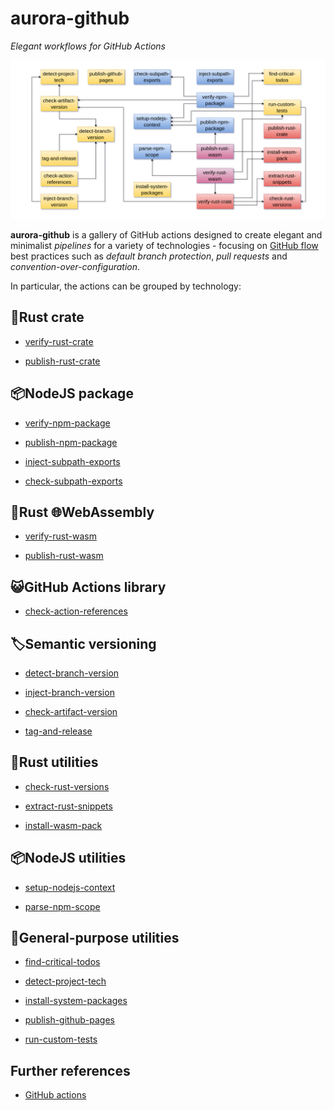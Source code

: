 # aurora-github

_Elegant workflows for GitHub Actions_

![Schema](docs/schema.png)

**aurora-github** is a gallery of GitHub actions designed to create elegant and minimalist _pipelines_ for a variety of technologies - focusing on [GitHub flow](https://docs.github.com/en/get-started/using-github/github-flow) best practices such as _default branch protection_, _pull requests_ and _convention-over-configuration_.

In particular, the actions can be grouped by technology:

## 🦀Rust crate

- [verify-rust-crate](./actions/verify-rust-crate/README.md)

- [publish-rust-crate](./actions/publish-rust-crate/README.md)

## 📦NodeJS package

- [verify-npm-package](./actions/verify-npm-package/README.md)

- [publish-npm-package](./actions/publish-npm-package/README.md)

- [inject-subpath-exports](./actions/inject-subpath-exports/README.md)

- [check-subpath-exports](./actions/check-subpath-exports/README.md)

## 🦀Rust 🌐WebAssembly

- [verify-rust-wasm](./actions/verify-rust-wasm/README.md)

- [publish-rust-wasm](./actions/publish-rust-wasm/README.md)

## 😺GitHub Actions library

- [check-action-references](./actions/check-action-references/README.md)

## 🏷️Semantic versioning

- [detect-branch-version](./actions/detect-branch-version/README.md)

- [inject-branch-version](./actions/inject-branch-version/README.md)

- [check-artifact-version](./actions/check-artifact-version/README.md)

- [tag-and-release](./actions/tag-and-release/README.md)

## 🦀Rust utilities

- [check-rust-versions](./actions/check-rust-versions/README.md)

- [extract-rust-snippets](./actions/extract-rust-snippets/README.md)

- [install-wasm-pack](./actions/install-wasm-pack/README.md)

## 📦NodeJS utilities

- [setup-nodejs-context](./actions/setup-nodejs-context/README.md)

- [parse-npm-scope](./actions/parse-npm-scope/README.md)

## 🧰General-purpose utilities

- [find-critical-todos](./actions/find-critical-todos/README.md)

- [detect-project-tech](./actions/detect-project-tech/README.md)

- [install-system-packages](./actions/install-system-packages/README.md)

- [publish-github-pages](./actions/publish-github-pages/README.md)

- [run-custom-tests](./run-custom-tests/README.md)

## Further references

- [GitHub actions](https://docs.github.com/en/actions)
